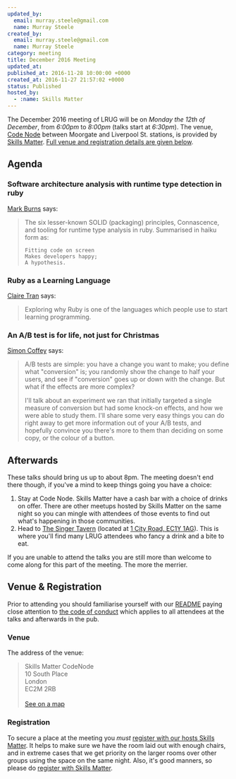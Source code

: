 ```yaml
---
updated_by:
  email: murray.steele@gmail.com
  name: Murray Steele
created_by:
  email: murray.steele@gmail.com
  name: Murray Steele
category: meeting
title: December 2016 Meeting
updated_at:
published_at: 2016-11-28 10:00:00 +0000
created_at: 2016-11-27 21:57:02 +0000
status: Published
hosted_by:
  - :name: Skills Matter
---
```


The December 2016 meeting of LRUG will be on *Monday the 12th of December*, from
_6:00pm_ to _8:00pm_ (talks start at _6:30pm_).  The venue, [Code
Node](https://skillsmatter.com/locations/264-skills-matter-codenode) between
Moorgate and Liverpool St. stations, is provided by [Skills
Matter](http://www.skillsmatter.com).  [Full venue and registration details
are given below](#dec16registration).

## Agenda

###  Software architecture analysis with runtime type detection in ruby

[Mark Burns](https://twitter.com/_mark_burns) says:

> The six lesser-known SOLID (packaging) principles, Connascence, and tooling
> for runtime type analysis in ruby. Summarised in haiku form as:
>
>     Fitting code on screen
>     Makes developers happy;
>     A hypothesis.

###  Ruby as a Learning Language

[Claire Tran](https://twitter.com/clairettran) says:

> Exploring why Ruby is one of the languages which people use to start
> learning programming.

### An A/B test is for life, not just for Christmas

[Simon Coffey](https://twitter.com/urbanautomaton) says:

> A/B tests are simple: you have a change you want to make; you define what
> "conversion" is; you randomly show the change to half your users, and see
> if "conversion" goes up or down with the change. But what if the effects
> are more complex?
>
> I'll talk about an experiment we ran that initially targeted a single
> measure of conversion but had some knock-on effects, and how we were able
> to study them. I'll share some very easy things you can do right away to
> get more information out of your A/B tests, and hopefully convince you
> there's more to them than deciding on some copy, or the colour of a button.

## Afterwards

These talks should bring us up to about 8pm.  The meeting doesn't end there
though, if you've a mind to keep things going you have a choice:

1. Stay at Code Node.  Skills Matter have a cash bar with a
   choice of drinks on offer.  There are other meetups hosted by Skills Matter
   on the same night so you can mingle with attendees of those events to find
   out what's happening in those communities.
2. Head to [The Singer Tavern](http://singertavern.com/) (located at [1 City
   Road, EC1Y 1AG](https://goo.gl/maps/w9kPu)).  This is where you'll find many
   LRUG attendees who fancy a drink and a bite to eat.

If you are unable to attend the talks you are still more than welcome to come
along for this part of the meeting.  The more the merrier.

Venue & Registration <a name="dec16registration">&nbsp;</a>
-----------------------------------------------------------

Prior to attending you should familiarise yourself with our
[README](http://readme.lrug.org/) paying close attention to [the code of
conduct](http://readme.lrug.org/#code-of-conduct) which applies to
all attendees at the talks and afterwards in the pub.

### Venue

The address of the venue:

> Skills Matter CodeNode<br/>10 South Place<br/>London<br/>EC2M 2RB<br/><br/>[See on a map](https://goo.gl/maps/ONJT4)

### Registration

To secure a place at the meeting you *must* [register with our hosts
Skills Matter](https://skillsmatter.com/meetups/8501-london-ruby-usergroup-meetup).  It helps to
make sure we have the room laid out with enough chairs, and in extreme cases
that we get priority on the larger rooms over other groups using the space on
the same night.  Also, it's good manners, so please do [register with Skills
Matter](https://skillsmatter.com/meetups/8501-london-ruby-usergroup-meetup).

